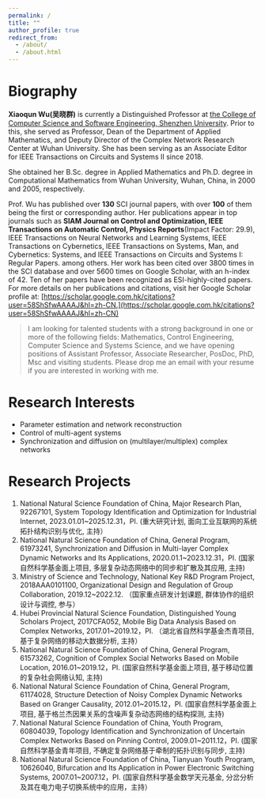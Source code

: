 ```yaml
---
permalink: /
title: ""
author_profile: true
redirect_from: 
  - /about/
  - /about.html
---
```


Biography
======
**Xiaoqun Wu(吴晓群)** is currently a Distinguished Professor at [the College of Computer Science and Software Engineering, Shenzhen University](https://csse.szu.edu.cn/). Prior to this, she served as Professor, Dean of the Department of Applied Mathematics, and Deputy Director of the Complex Network Research Center at Wuhan University. She has been serving as an Associate Editor for IEEE Transactions on Circuits and Systems II since 2018. 

She obtained her B.Sc. degree in Applied Mathematics and  Ph.D. degree in Computational Mathematics from Wuhan University, Wuhan, China, in 2000 and 2005, respectively.
  
Prof. Wu has published over **130** SCI journal papers, with over **100** of them being the first or corresponding author. Her publications appear in top journals such as **SIAM Journal on Control and Optimization, IEEE Transactions on Automatic Control, Physics Reports**(Impact Factor: 29.9),  IEEE Transactions on Neural Networks and Learning Systems, IEEE Transactions on Cybernetics, IEEE Transactions on Systems, Man, and Cybernetics: Systems, and IEEE Transactions on Circuits and Systems I: Regular Papers. among others.  Her work has been cited over 3800 times in the SCI database and over 5600 times on Google Scholar, with an h-index of 42. Ten of her papers have been recognized as ESI-highly-cited papers. For more details on her publications and citations, visit her Google Scholar profile at: [https://scholar.google.com.hk/citations?user=58ShSfwAAAAJ&hl=zh-CN.](https://scholar.google.com.hk/citations?user=58ShSfwAAAAJ&hl=zh-CN) 


> I am looking for talented students with a strong background in one or more of the following fields: Mathematics, Control Engineering, Computer Science and Systems Science, and we have opening positions of Assistant Professor, Associate Researcher, PosDoc, PhD, Msc and visiting students. Please drop me an email with your resume if you are interested in working with me. 

Research Interests
======
- Parameter estimation and network reconstruction
- Control of multi-agent systems
- Synchronization and diffusion on (multilayer/multiplex) complex networks 

Research Projects
======
1. National Natural Science Foundation of China, Major Research Plan, 92267101, System Topology Identification and Optimization for Industrial Internet, 2023.01.01~2025.12.31，PI. (重大研究计划, 面向工业互联网的系统拓扑结构识别与优化, 主持）
2. National Natural Science Foundation of China, General Program, 61973241, Synchronization and Diffusion in Multi-layer Complex Dynamic Networks and Its Applications, 2020.01.1~2023.12.31，PI.  (国家自然科学基金面上项目, 多层复杂动态网络中的同步和扩散及其应用, 主持)
3. Ministry of Science and Technology, National Key R&D Program Project, 2018AAA0101100, Organizational Design and Regulation of Group Collaboration, 2019.12~2022.12. （国家重点研发计划课题, 群体协作的组织设计与调控, 参与）
4. Hubei Provincial Natural Science Foundation, Distinguished Young Scholars Project, 2017CFA052, Mobile Big Data Analysis Based on Complex Networks, 2017.01~2019.12，PI. （湖北省自然科学基金杰青项目, 基于复杂网络的移动大数据分析, 主持）
5. National Natural Science Foundation of China, General Program, 61573262, Cognition of Complex Social Networks Based on Mobile Location, 2016.01~2019.12，PI. (国家自然科学基金面上项目, 基于移动位置的复杂社会网络认知, 主持)
6. National Natural Science Foundation of China, General Program, 61174028, Structure Detection of Noisy Complex Dynamic Networks Based on Granger Causality, 2012.01~2015.12，PI. (国家自然科学基金面上项目, 基于格兰杰因果关系的含噪声复杂动态网络的结构探测, 主持)
7. National Natural Science Foundation of China, Youth Program, 60804039, Topology Identification and Synchronization of Uncertain Complex Networks Based on Pinning Control, 2009.01~2011.12，PI.   (国家自然科学基金青年项目, 不确定复杂网络基于牵制的拓扑识别与同步, 主持) 
8. National Natural Science Foundation of China, Tianyuan Youth Program, 10626040, Bifurcation and Its Application in  Power Electronic Switching Systems, 2007.01~2007.12，PI. (国家自然科学基金数学天元基金, 分岔分析及其在电力电子切换系统中的应用，主持） 
